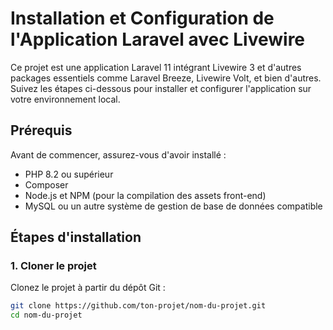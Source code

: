 # Installation et Configuration de l'Application Laravel avec Livewire

Ce projet est une application Laravel 11 intégrant Livewire 3 et d'autres packages essentiels comme Laravel Breeze, Livewire Volt, et bien d'autres. Suivez les étapes ci-dessous pour installer et configurer l'application sur votre environnement local.

## Prérequis

Avant de commencer, assurez-vous d'avoir installé :

- PHP 8.2 ou supérieur
- Composer
- Node.js et NPM (pour la compilation des assets front-end)
- MySQL ou un autre système de gestion de base de données compatible

## Étapes d'installation

### 1. Cloner le projet

Clonez le projet à partir du dépôt Git :

```bash
git clone https://github.com/ton-projet/nom-du-projet.git
cd nom-du-projet
